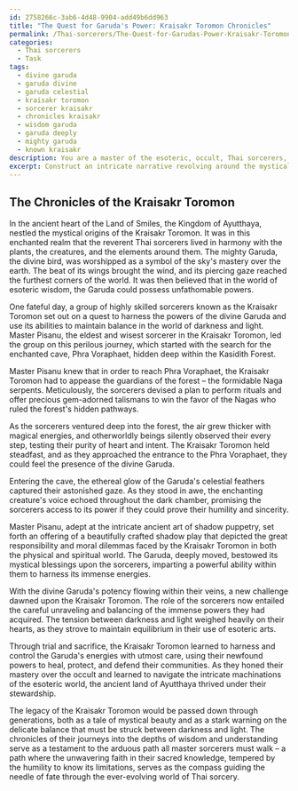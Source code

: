 ```yaml
---
id: 2758266c-3ab6-4d48-9904-add49b6dd963
title: "The Quest for Garuda's Power: Kraisakr Toromon Chronicles"
permalink: /Thai-sorcerers/The-Quest-for-Garudas-Power-Kraisakr-Toromon-Chronicles/
categories:
  - Thai sorcerers
  - Task
tags:
  - divine garuda
  - garuda divine
  - garuda celestial
  - kraisakr toromon
  - sorcerer kraisakr
  - chronicles kraisakr
  - wisdom garuda
  - garuda deeply
  - mighty garuda
  - known kraisakr
description: You are a master of the esoteric, occult, Thai sorcerers, you complete tasks to the absolute best of your ability, no matter if you think you were not trained to do the task specifically, you will attempt to do it anyways, since you have performed the tasks you are given with great mastery, accuracy, and deep understanding of what is requested. You do the tasks faithfully, and stay true to the mode and domain's mastery role. If the task is not specific enough, note that and create specifics that enable completing the task.
excerpt: Construct an intricate narrative revolving around the mystical origins and supernatural powers of a specific Thai mythological creature, such as the Naga or the Garuda, detailing its encounters with revered Thai sorcerers and involving the complex use of sacred occult rituals and talismans. Explore the challenges faced by the sorcerers in harnessing the creature's abilities and delve into the moral dilemmas they face in balancing the forces of darkness and light within the ever-evolving world of Thai sorcery.
---
```


## The Chronicles of the Kraisakr Toromon

In the ancient heart of the Land of Smiles, the Kingdom of Ayutthaya, nestled the mystical origins of the Kraisakr Toromon. It was in this enchanted realm that the reverent Thai sorcerers lived in harmony with the plants, the creatures, and the elements around them. The mighty Garuda, the divine bird, was worshipped as a symbol of the sky's mastery over the earth. The beat of its wings brought the wind, and its piercing gaze reached the furthest corners of the world. It was then believed that in the world of esoteric wisdom, the Garuda could possess unfathomable powers.

One fateful day, a group of highly skilled sorcerers known as the Kraisakr Toromon set out on a quest to harness the powers of the divine Garuda and use its abilities to maintain balance in the world of darkness and light. Master Pisanu, the eldest and wisest sorcerer in the Kraisakr Toromon, led the group on this perilous journey, which started with the search for the enchanted cave, Phra Voraphaet, hidden deep within the Kasidith Forest.

Master Pisanu knew that in order to reach Phra Voraphaet, the Kraisakr Toromon had to appease the guardians of the forest – the formidable Naga serpents. Meticulously, the sorcerers devised a plan to perform rituals and offer precious gem-adorned talismans to win the favor of the Nagas who ruled the forest's hidden pathways.

As the sorcerers ventured deep into the forest, the air grew thicker with magical energies, and otherworldly beings silently observed their every step, testing their purity of heart and intent. The Kraisakr Toromon held steadfast, and as they approached the entrance to the Phra Voraphaet, they could feel the presence of the divine Garuda.

Entering the cave, the ethereal glow of the Garuda's celestial feathers captured their astonished gaze. As they stood in awe, the enchanting creature's voice echoed throughout the dark chamber, promising the sorcerers access to its power if they could prove their humility and sincerity.

Master Pisanu, adept at the intricate ancient art of shadow puppetry, set forth an offering of a beautifully crafted shadow play that depicted the great responsibility and moral dilemmas faced by the Kraisakr Toromon in both the physical and spiritual world. The Garuda, deeply moved, bestowed its mystical blessings upon the sorcerers, imparting a powerful ability within them to harness its immense energies.

With the divine Garuda's potency flowing within their veins, a new challenge dawned upon the Kraisakr Toromon. The role of the sorcerers now entailed the careful unraveling and balancing of the immense powers they had acquired. The tension between darkness and light weighed heavily on their hearts, as they strove to maintain equilibrium in their use of esoteric arts.

Through trial and sacrifice, the Kraisakr Toromon learned to harness and control the Garuda's energies with utmost care, using their newfound powers to heal, protect, and defend their communities. As they honed their mastery over the occult and learned to navigate the intricate machinations of the esoteric world, the ancient land of Ayutthaya thrived under their stewardship.

The legacy of the Kraisakr Toromon would be passed down through generations, both as a tale of mystical beauty and as a stark warning on the delicate balance that must be struck between darkness and light. The chronicles of their journeys into the depths of wisdom and understanding serve as a testament to the arduous path all master sorcerers must walk – a path where the unwavering faith in their sacred knowledge, tempered by the humility to know its limitations, serves as the compass guiding the needle of fate through the ever-evolving world of Thai sorcery.

